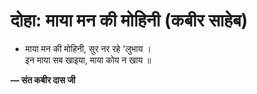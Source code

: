 # दोहा: माया मन की मोहिनी (कबीर साहेब)

- माया मन की मोहिनी, सुर नर रहे 'लुभाय ।\
  इन माया सब खाइया, माया कोय न खाय ॥

**— संत कबीर दास जी**
